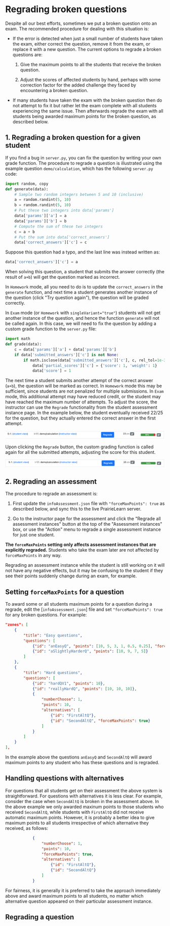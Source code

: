 

# Regrading broken questions

Despite all our best efforts, sometimes we put a broken question onto an exam. The recommended procedure for dealing with this situation is:

- If the error is detected when just a small number of students have taken the exam, either correct the question, remove it from the exam, or replace it with a new question. The current options to regrade a broken questions are:

	1. Give the maximum points to all the students that receive the broken question.

	2. Adjust the scores of affected students by hand, perhaps with some correction factor for the added challenge they faced by encountering a broken question.

- If many students have taken the exam with the broken question then do not attempt to fix it but rather let the exam complete with all students experiencing the same issue. Then afterwards regrade the exam with all students being awarded maximum points for the broken question, as described below.


## 1. Regrading a broken question for a given student

If you find a bug in `server.py`, you can fix the question by writing your own grade function. The procedure to regrade a question is illustrated using the example question `demo/calculation`, which has the following  `server.py` code:

```python
import random, copy
def generate(data):
    # Sample two random integers between 5 and 10 (inclusive)
    a = random.randint(5, 10)
    b = random.randint(5, 10)
    # Put these two integers into data['params']
    data['params']['a'] = a
    data['params']['b'] = b
    # Compute the sum of these two integers
    c = a + b
    # Put the sum into data['correct_answers']
    data['correct_answers']['c'] = c
```

Suppose this question had a typo, and the last line was instead written as:
```python
data['correct_answers']['c'] = a
```

When solving this question, a student that submits the answer correctly (the result of `a+b`) will get the question marked as incorrect.

In `Homework` mode, all you need to do is to update the `correct_answers` in the `generate` function, and next time a student generates another instance of the question (click "Try question again"), the question will be graded correctly.

In `Exam` mode (or `Homework` with `singleVariant="true"`) students will not get another instance of the question, and hence the function `generate` will not be called again. In this case, we will need to fix the question by adding a custom grade function to the `server.py` file:

```python
import math
def grade(data):
    c = data['params']['a'] + data['params']['b']
    if data['submitted_answers']['c'] is not None:
        if math.isclose(data['submitted_answers']['c'], c, rel_tol=1e-3, abs_tol=1e-6):
            data['partial_scores']['c'] = {'score': 1, 'weight': 1}
            data['score'] = 1
```

The next time a student submits another attempt of the correct answer (`a+b`), the question will be marked as correct. In `Homework` mode this may be sufficient, since students are not penalized for multiple submissions. In `Exam` mode, this additional attempt may have reduced credit, or the student may have reached the maximum number of attempts. To adjust the score, the instructor can use the `Regrade` functionality from the student assessment instance page. In the example below, the student eventually received 22/25 for the question, but they actually entered the  correct answer in the first attempt.

![](regradingBeforeClick.png)

Upon clicking the `Regrade` button, the custom grading function is called again for all the submitted attempts, adjusting the score for this student.

![](regradingAfterClick.png)

## 2. Regrading an assessment

The procedure to regrade an assessment is:

1. First update the `infoAssessment.json` file with `"forceMaxPoints": true` as described below, and sync this to the live PrairieLearn server.

1. Go to the instructor page for the assessment and click the "Regrade all assessment instances" button at the top of the "Assessment instances" box, or use the "Action" menu to regrade a single assessment instance for just one student.

**The `forceMaxPoints` setting only affects assessment instances that are explicitly regraded.** Students who take the exam later are not affected by `forceMaxPoints` in any way.

Regrading an assessment instance while the student is still working on it will not have any negative effects, but it may be confusing to the student if they see their points suddenly change during an exam, for example.


## Setting `forceMaxPoints` for a question

To award some or all students maximum points for a question during a regrade, edit the [`infoAssessment.json`] file and set `"forceMaxPoints": true` for any broken questions. For example:

```json
"zones": [
    {
        "title": "Easy questions",
        "questions": [
            {"id": "anEasyQ", "points": [10, 5, 3, 1, 0.5, 0.25], "forceMaxPoints": true},
            {"id": "aSlightlyHarderQ", "points": [10, 9, 7, 5]}
        ]
    },
    {
        "title": "Hard questions",
        "questions": [
            {"id": "hardQV1", "points": 10},
            {"id": "reallyHardQ", "points": [10, 10, 10]},
            {
                "numberChoose": 1,
                "points": 10,
                "alternatives": [
                    {"id": "FirstAltQ"},
                    {"id": "SecondAltQ", "forceMaxPoints": true}
                ]
            }
        ]
    }
],
```

In the example above the questions `anEasyQ` and `SecondAltQ` will award maximum points to any student who has these questions and is regraded.


## Handling questions with alternatives

For questions that all students get on their assessment the above system is straightforward. For questions with alternatives it is less clear. For example, consider the case when `SecondAltQ` is broken in the assessment above. In the above example we only awarded maxinum points to those students who received `SecondAltQ`, while students with `FirstAltQ` did not receive automatic maximum points. However, it is probably a better idea to give maximum points to all students irrespective of which alternative they received, as follows:

```json
            {
                "numberChoose": 1,
                "points": 10,
                "forceMaxPoints": true,
                "alternatives": [
                    {"id": "FirstAltQ"},
                    {"id": "SecondAltQ"}
                ]
            }
```

For fairness, it is generally it is preferred to take the approach immediately above and award maximum points to all students, no matter which alternative question appeared on their particular assessment instance.


## Regrading a question
